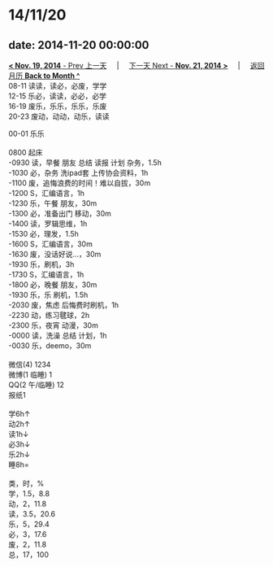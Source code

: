 # 14/11/20

date: 2014-11-20 00:00:00
---
[**< Nov. 19, 2014** - Prev 上一天](/lifelogs/2014/11/d19.html) &nbsp; &nbsp; | &nbsp; &nbsp; [下一天 Next - **Nov. 21, 2014 >**](/lifelogs/2014/11/d21.html) &nbsp; &nbsp; |  &nbsp; &nbsp; [返回月历 **Back to Month ^**](/lifelogs/2014/11/index.html)
<br/>08-11 读读，读必，必废，学学<br/>12-15 乐必，读读，必必，必学<br/>16-19 废乐，乐乐，乐乐，乐废<br/>20-23 废动，动动，动乐，读读</div><div>00-01 乐乐<br/><div><br/></div>0800 起床<br/>-0930 读，早餐 朋友 总结 读报 计划 杂务，1.5h<br/>-1030 必，杂务 洗ipad套 上传协会资料，1h<br/>-1100 废，追悔浪费的时间！难以自拔，30m<br/>-1200 S，汇编语言，1h<br/>-1230 乐，午餐 朋友，30m<br/>-1300 必，准备出门 移动，30m<br/>-1400 读，罗辑思维，1h<br/>-1530 必，理发，1.5h<br/>-1600 S，汇编语言，30m<br/>-1630 废，没话好说…，30m<br/>-1930 乐，刷机，3h<br/>-1730 S，汇编语言，1h<br/>-1800 必，晚餐 朋友，30m<br/>-1930 乐，乐 刷机，1.5h<br/>-2030 废，焦虑 后悔费时刷机，1h<br/>-2230 动，练习毽球，2h<br/>-2300 乐，夜宵 动漫，30m<br/>-0000 读，洗澡 总结 计划，1h<br/>-0030 乐，deemo，30m<div><br/></div>微信(4) 1234<br/>微博(1 临睡) 1<br/>QQ(2 午/临睡) 12<br/>报纸1<br/><div><br/></div>学6h↑<br/>动2h↑<br/>读1h↓<br/>必3h↓<br/>乐2h↓<br/>睡8h=<div><br/></div>类，时，%<br/>学，1.5，8.8<br/>动，2，11.8<br/>读，3.5，20.6<br/>乐，5，29.4<br/>必，3，17.6<br/>废，2，11.8<br/>总，17，100</div>
